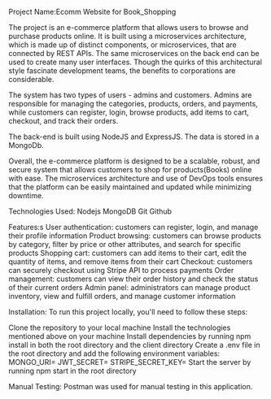 Project Name:Ecomm Website for Book_Shopping

The project is an e-commerce platform that allows users to browse and purchase products online. It is built using a microservices architecture, which is made up of distinct components, or microservices, that are connected by REST APIs. The same microservices on the back end can be used to create many user interfaces. Though the quirks of this architectural style fascinate development teams, the benefits to corporations are considerable.

The system has two types of users - admins and customers. Admins are responsible for managing the categories, products, orders, and payments, while customers can register, login, browse products, add items to cart, checkout, and track their orders.

The back-end is built using NodeJS and ExpressJS. The data is stored in a MongoDb.

Overall, the e-commerce platform is designed to be a scalable, robust, and secure system that allows customers to shop for products(Books) online with ease. The microservices architecture and use of DevOps tools ensures that the platform can be easily maintained and updated while minimizing downtime.

Technologies Used:
Nodejs
MongoDB
Git
Github

Features:s
User authentication: customers can register, login, and manage their profile information
Product browsing: customers can browse products by category, filter by price or other attributes, and search for specific products
Shopping cart: customers can add items to their cart, edit the quantity of items, and remove items from their cart
Checkout: customers can securely checkout using Stripe API to process payments
Order management: customers can view their order history and check the status of their current orders
Admin panel: administrators can manage product inventory, view and fulfill orders, and manage customer information

Installation:
To run this project locally, you'll need to follow these steps:

Clone the repository to your local machine
Install the technologies mentioned above on your machine
Install dependencies by running npm install in both the root directory and the client directory
Create a .env file in the root directory and add the following environment variables:
MONGO_URI=<your MongoDB connection string>
JWT_SECRET=<your secret key for JSON Web Tokens>
STRIPE_SECRET_KEY=<your secret key for Stripe API>
Start the server by running npm start in the root directory

Manual Testing:
Postman was used for manual testing in this application.

